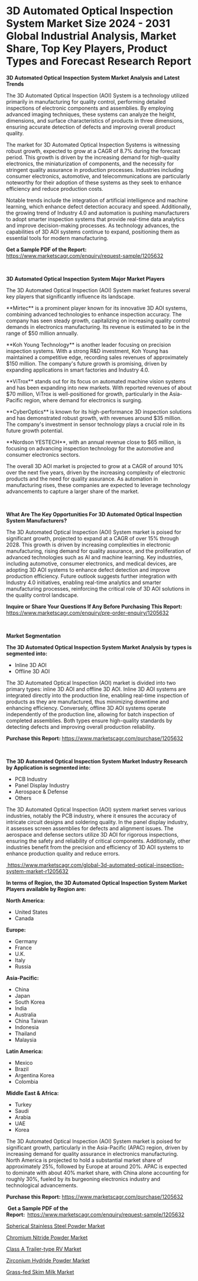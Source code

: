 <p><h1>3D Automated Optical Inspection System Market Size 2024 - 2031 Global Industrial Analysis, Market Share, Top Key Players, Product Types and Forecast Research Report</h1></p><p><strong>3D Automated Optical Inspection System Market Analysis and Latest Trends</strong></p>
<p><p>The 3D Automated Optical Inspection (AOI) System is a technology utilized primarily in manufacturing for quality control, performing detailed inspections of electronic components and assemblies. By employing advanced imaging techniques, these systems can analyze the height, dimensions, and surface characteristics of products in three dimensions, ensuring accurate detection of defects and improving overall product quality.</p><p>The market for 3D Automated Optical Inspection Systems is witnessing robust growth, expected to grow at a CAGR of 8.7% during the forecast period. This growth is driven by the increasing demand for high-quality electronics, the miniaturization of components, and the necessity for stringent quality assurance in production processes. Industries including consumer electronics, automotive, and telecommunications are particularly noteworthy for their adoption of these systems as they seek to enhance efficiency and reduce production costs.</p><p>Notable trends include the integration of artificial intelligence and machine learning, which enhance defect detection accuracy and speed. Additionally, the growing trend of Industry 4.0 and automation is pushing manufacturers to adopt smarter inspection systems that provide real-time data analytics and improve decision-making processes. As technology advances, the capabilities of 3D AOI systems continue to expand, positioning them as essential tools for modern manufacturing.</p></p>
<p><strong>Get a Sample PDF of the Report:&nbsp;</strong> <a href="https://www.marketscagr.com/enquiry/request-sample/1205632?utm_campaign=1179&utm_medium=2&utm_source=Github&utm_content=ia&utm_term=16102024&utm_id=3d-automated-optical-inspection-system">https://www.marketscagr.com/enquiry/request-sample/1205632</a></p>
<p>&nbsp;</p>
<p><strong>3D Automated Optical Inspection System Major Market Players</strong></p>
<p><p>The 3D Automated Optical Inspection (AOI) System market features several key players that significantly influence its landscape. </p><p>**Mirtec** is a prominent player known for its innovative 3D AOI systems, combining advanced technologies to enhance inspection accuracy. The company has seen steady growth, capitalizing on increasing quality control demands in electronics manufacturing. Its revenue is estimated to be in the range of $50 million annually.</p><p>**Koh Young Technology** is another leader focusing on precision inspection systems. With a strong R&D investment, Koh Young has maintained a competitive edge, recording sales revenues of approximately $150 million. The company's future growth is promising, driven by expanding applications in smart factories and Industry 4.0.</p><p>**ViTrox** stands out for its focus on automated machine vision systems and has been expanding into new markets. With reported revenues of about $70 million, ViTrox is well-positioned for growth, particularly in the Asia-Pacific region, where demand for electronics is surging.</p><p>**CyberOptics** is known for its high-performance 3D inspection solutions and has demonstrated robust growth, with revenues around $35 million. The company's investment in sensor technology plays a crucial role in its future growth potential.</p><p>**Nordson YESTECH**, with an annual revenue close to $65 million, is focusing on advancing inspection technology for the automotive and consumer electronics sectors.</p><p>The overall 3D AOI market is projected to grow at a CAGR of around 10% over the next five years, driven by the increasing complexity of electronic products and the need for quality assurance. As automation in manufacturing rises, these companies are expected to leverage technology advancements to capture a larger share of the market.</p></p>
<p>&nbsp;</p>
<p><strong>What Are The Key Opportunities For 3D Automated Optical Inspection System Manufacturers?</strong></p>
<p><p>The 3D Automated Optical Inspection (AOI) System market is poised for significant growth, projected to expand at a CAGR of over 15% through 2028. This growth is driven by increasing complexities in electronic manufacturing, rising demand for quality assurance, and the proliferation of advanced technologies such as AI and machine learning. Key industries, including automotive, consumer electronics, and medical devices, are adopting 3D AOI systems to enhance defect detection and improve production efficiency. Future outlook suggests further integration with Industry 4.0 initiatives, enabling real-time analytics and smarter manufacturing processes, reinforcing the critical role of 3D AOI solutions in the quality control landscape.</p></p>
<p><strong>Inquire or Share Your Questions If Any Before Purchasing This Report:</strong> <a href="https://www.marketscagr.com/enquiry/pre-order-enquiry/1205632?utm_campaign=1179&utm_medium=2&utm_source=Github&utm_content=ia&utm_term=16102024&utm_id=3d-automated-optical-inspection-system">https://www.marketscagr.com/enquiry/pre-order-enquiry/1205632</a></p>
<p>&nbsp;</p>
<p><strong>Market Segmentation</strong></p>
<p><strong>The 3D Automated Optical Inspection System Market Analysis by types is segmented into:</strong></p>
<p><ul><li>Inline 3D AOI</li><li>Offline 3D AOI</li></ul></p>
<p><p>The 3D Automated Optical Inspection (AOI) market is divided into two primary types: inline 3D AOI and offline 3D AOI. Inline 3D AOI systems are integrated directly into the production line, enabling real-time inspection of products as they are manufactured, thus minimizing downtime and enhancing efficiency. Conversely, offline 3D AOI systems operate independently of the production line, allowing for batch inspection of completed assemblies. Both types ensure high-quality standards by detecting defects and improving overall production reliability.</p></p>
<p><strong>Purchase this Report:&nbsp;</strong><a href="https://www.marketscagr.com/purchase/1205632?utm_campaign=1179&utm_medium=2&utm_source=Github&utm_content=ia&utm_term=16102024&utm_id=3d-automated-optical-inspection-system">https://www.marketscagr.com/purchase/1205632</a></p>
<p>&nbsp;</p>
<p><strong>The 3D Automated Optical Inspection System Market Industry Research by Application is segmented into:</strong></p>
<p><ul><li>PCB Industry</li><li>Panel Display Industry</li><li>Aerospace & Defense</li><li>Others</li></ul></p>
<p><p>The 3D Automated Optical Inspection (AOI) system market serves various industries, notably the PCB industry, where it ensures the accuracy of intricate circuit designs and soldering quality. In the panel display industry, it assesses screen assemblies for defects and alignment issues. The aerospace and defense sectors utilize 3D AOI for rigorous inspections, ensuring the safety and reliability of critical components. Additionally, other industries benefit from the precision and efficiency of 3D AOI systems to enhance production quality and reduce errors.</p></p>
<p><a href="https://www.marketscagr.com/global-3d-automated-optical-inspection-system-market-r1205632?utm_campaign=1179&utm_medium=2&utm_source=Github&utm_content=ia&utm_term=16102024&utm_id=3d-automated-optical-inspection-system">&nbsp;https://www.marketscagr.com/global-3d-automated-optical-inspection-system-market-r1205632</a></p>
<p><strong>In terms of Region, the 3D Automated Optical Inspection System Market Players available by Region are:</strong></p>
<p>
    <p> <strong> North America: </strong>
        <ul>
            <li>United States</li>
            <li>Canada</li>
        </ul>
        </p> 
    <p> <strong> Europe: </strong>
        <ul>
            <li>Germany</li>
            <li>France</li>
            <li>U.K.</li>
            <li>Italy</li>
            <li>Russia</li>
        </ul>
        </p> 
    <p> <strong> Asia-Pacific: </strong>
        <ul>
            <li>China</li>
            <li>Japan</li>
            <li>South Korea</li>
            <li>India</li>
            <li>Australia</li>
            <li>China Taiwan</li>
            <li>Indonesia</li>
            <li>Thailand</li>
            <li>Malaysia</li>
        </ul>
        </p> 
    <p> <strong> Latin America: </strong>
        <ul>
            <li>Mexico</li>
            <li>Brazil</li>
            <li>Argentina Korea</li>
            <li>Colombia</li>
        </ul>
        </p> 
    <p> <strong> Middle East & Africa: </strong>
        <ul>
            <li>Turkey</li>
            <li>Saudi</li>
            <li>Arabia</li>
            <li>UAE</li>
            <li>Korea</li>
        </ul>
    </p>
    </p>
<p><p>The 3D Automated Optical Inspection (AOI) System market is poised for significant growth, particularly in the Asia-Pacific (APAC) region, driven by increasing demand for quality assurance in electronics manufacturing. North America is projected to hold a substantial market share of approximately 25%, followed by Europe at around 20%. APAC is expected to dominate with about 40% market share, with China alone accounting for roughly 30%, fueled by its burgeoning electronics industry and technological advancements.</p></p>
<p><strong>Purchase this Report: </strong><a href="https://www.marketscagr.com/purchase/1205632?utm_campaign=1179&utm_medium=2&utm_source=Github&utm_content=ia&utm_term=16102024&utm_id=3d-automated-optical-inspection-system">https://www.marketscagr.com/purchase/1205632</a></p>
<p>&nbsp;<strong>Get a Sample PDF of the Report:&nbsp;&nbsp;</strong><a href="https://www.marketscagr.com/enquiry/request-sample/1205632?utm_campaign=1179&utm_medium=2&utm_source=Github&utm_content=ia&utm_term=16102024&utm_id=3d-automated-optical-inspection-system">https://www.marketscagr.com/enquiry/request-sample/1205632</a></p>
<p><strong></strong></p>
<p><p><a href="https://www.linkedin.com/pulse/spherical-stainless-steel-powder-industry-forecast-market-pwrhe?trk=public_post_embed_feed-article-content&utm_campaign=1179&utm_medium=2&utm_source=Github&utm_content=ia&utm_term=16102024&utm_id=3d-automated-optical-inspection-system">Spherical Stainless Steel Powder Market</a></p><p><a href="https://www.linkedin.com/pulse/chromium-nitride-powder-market-size-growth-industry-analysis-ytxte?trk=public_post_embed_feed-article-content&utm_campaign=1179&utm_medium=2&utm_source=Github&utm_content=ia&utm_term=16102024&utm_id=3d-automated-optical-inspection-system">Chromium Nitride Powder Market</a></p><p><a href="https://github.com/tomiculnu/Market-Research-Report-List-1/blob/main/class-a-trailer-type-rv-market.md?utm_campaign=1179&utm_medium=2&utm_source=Github&utm_content=ia&utm_term=16102024&utm_id=3d-automated-optical-inspection-system">Class A Trailer-type RV Market</a></p><p><a href="https://www.linkedin.com/pulse/pulse-zirconium-hydride-powder-rhythms-change-market-resonance-5i0qe?trk=public_post_embed_feed-article-content&utm_campaign=1179&utm_medium=2&utm_source=Github&utm_content=ia&utm_term=16102024&utm_id=3d-automated-optical-inspection-system">Zirconium Hydride Powder Market</a></p><p><a href="https://github.com/carmelinarqcpk/Market-Research-Report-List-1/blob/main/grass-fed-skim-milk-market.md?utm_campaign=1179&utm_medium=2&utm_source=Github&utm_content=ia&utm_term=16102024&utm_id=3d-automated-optical-inspection-system">Grass-fed Skim Milk Market</a></p></p>
